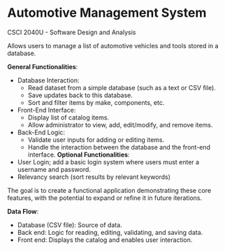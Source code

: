 # Automotive Management System

CSCI 2040U - Software Design and Analysis

Allows users to manage a list of automotive vehicles and tools stored in a database.

**General Functionalities**:
- Database Interaction:
  - Read dataset from a simple database (such as a text or CSV file).
  - Save updates back to this database.
  - Sort and filter items by make, components, etc.
- Front-End Interface:
  - Display list of catalog items.
  - Allow administrator to view, add, edit/modify, and remove items.
- Back-End Logic:
  - Validate user inputs for adding or editing items.
  - Handle the interaction between the database and the front-end interface.
**Optional Functionalities**:
- User Login; add a basic login system where users must enter a username and password.
- Relevancy search (sort results by relevant keywords)

The goal is to create a functional application demonstrating these core features, with the potential to expand or refine it in future iterations.

**Data Flow**:
- Database (CSV file): Source of data.
- Back end: Logic for reading, editing, validating, and saving data.
- Front end: Displays the catalog and enables user interaction.
